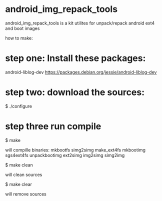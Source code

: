 android_img_repack_tools
====================

android_img_repack_tools is a kit utilites for unpack/repack android ext4 and boot images

how to make:

# step one: Install these packages:

android-liblog-dev                    https://packages.debian.org/jessie/android-liblog-dev

# step two: download the sources:

$ ./configure

# step three run compile

$ make

will compille binaries:
mkbootfs
simg2simg
make_ext4fs
mkbootimg
sgs4ext4fs
unpackbootimg
ext2simg
img2simg
simg2img 

$ make clean

will clean sources

$ make clear

will remove sources

